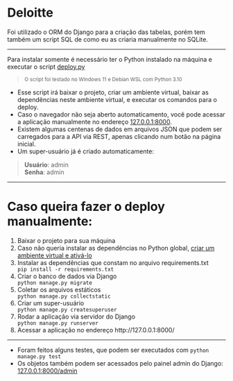 # Deloitte

Foi utilizado o ORM do Django para a criação das tabelas, porém tem também um script SQL de como eu as criaria manualmente no SQLite.
***
Para instalar somente é necessário ter o Python instalado na máquina e executar o script [deploy.py](https://raw.githubusercontent.com/mmanfro/deloitte/main/deploy.py)<br />
> <sup>O script foi testado no Windows 11 e Debian WSL com Python 3.10</sup>

- Esse script irá baixar o projeto, criar um ambiente virtual, baixar as dependências neste ambiente virtual, e executar os comandos para o deploy.
- Caso o navegador não seja aberto automaticamento, você pode acessar a aplicação manualmente no endereço [127.0.0.1:8000](http://127.0.0.1:8000/).
- Existem algumas centenas de dados em arquivos JSON que podem ser carregados para a API via REST, apenas clicando num botão na página inicial.
- Um super-usuário já é criado automaticamente:
> **Usuário**: admin<br />
> **Senha**: admin

***
# Caso queira fazer o deploy manualmente:
<ol>
  <li>Baixar o projeto para sua máquina</li>
  <li>Caso não queria instalar as dependências no Python global,
  <a href="https://docs.python.org/pt-br/3/library/venv.html">criar um ambiente virtual e ativá-lo</a></li>
  <li>Instalar as dependências que constam no arquivo requirements.txt</li>
  <code>pip install -r requirements.txt</code>
  <li>Criar o banco de dados via Django</li>
  <code>python manage.py migrate</code>
  <li>Coletar os arquivos estáticos</li>
  <code>python manage.py collectstatic</code>
  <li>Criar um super-usuário</li>
  <code>python manage.py createsuperuser</code>
  <li>Rodar a aplicação via servidor do Django</li>
  <code>python manage.py runserver</code>
  <li>Acessar a aplicação no endereço http://127.0.0.1:8000/</li>
</ol>

***
- Foram feitos alguns testes, que podem ser executados com `python manage.py test `
- Os objetos também podem ser acessados pelo painel admin do Django: [127.0.0.1:8000/admin](http://127.0.0.1:8000/admin/)
